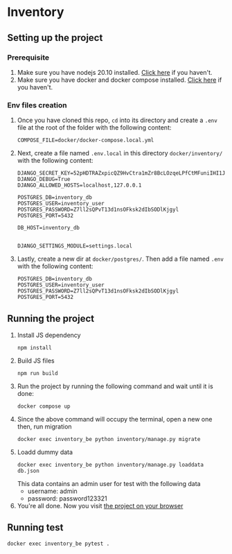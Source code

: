 # Inventory

## Setting up the project

### Prerequisite
1. Make sure you have nodejs 20.10 installed. [Click here](https://nodejs.org/en) if you haven't.
2. Make sure you have docker and docker compose installed. [Click here](https://docs.docker.com/engine/install/) if you haven't.

### Env files creation
1. Once you have cloned this repo, `cd` into its directory and create a `.env` file at the root of the folder with the following content:
    ```
    COMPOSE_FILE=docker/docker-compose.local.yml
    ```
2. Next, create a file named `.env.local` in this directory `docker/inventory/` with the following content:
    ```
    DJANGO_SECRET_KEY=52pHDTRAZxpicQZ9HvCtra1mZr8BcLOzqeLPfCtMFuniIHI1JRmDzYfd0JvvHxHN
    DJANGO_DEBUG=True
    DJANGO_ALLOWED_HOSTS=localhost,127.0.0.1

    POSTGRES_DB=inventory_db
    POSTGRES_USER=inventory_user
    POSTGRES_PASSWORD=Z7ll2sQPvT13d1nsOFksk2dIbSODlKjgyl
    POSTGRES_PORT=5432

    DB_HOST=inventory_db


    DJANGO_SETTINGS_MODULE=settings.local
    ```
3. Lastly, create a new dir at `docker/postgres/`. Then add a file named `.env` with the following content:
    ```
    POSTGRES_DB=inventory_db
    POSTGRES_USER=inventory_user
    POSTGRES_PASSWORD=Z7ll2sQPvT13d1nsOFksk2dIbSODlKjgyl
    POSTGRES_PORT=5432
    ```

## Running the project
1. Install JS dependency
    ```
    npm install
    ```
2. Build JS files
    ```
    npm run build
    ```
3. Run the project by running the following command and wait until it is done:
    ```
    docker compose up
    ```
4. Since the above command will occupy the terminal, open a new one then, run migration
    ```
    docker exec inventory_be python inventory/manage.py migrate
    ```
5. Loadd dummy data
    ```
    docker exec inventory_be python inventory/manage.py loaddata db.json
    ```
    This data contains an admin user for test with the following data
    - username: admin
    - password: password123321
6. You're all done. Now you visit [the project on your browser](http://localhost:8000)

## Running test
```
docker exec inventory_be pytest .
```